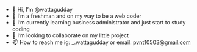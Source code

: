 - 👋 Hi, I’m @wattagudday
- 👀 I’m a freshman and on my way to be a web coder
- 🌱 I’m currently learning business administrator and just start to study coding
- 💞️ I’m looking to collaborate on my little project
- 📫 How to reach me ig: _.wattagudday or email: pvnt10503@gmail.com

<!---
wattagudday/wattagudday is a ✨ special ✨ repository because its `README.md` (this file) appears on your GitHub profile.
You can click the Preview link to take a look at your changes.
--->
